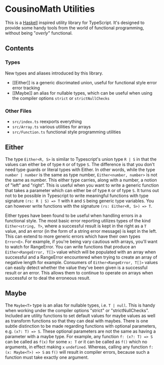 # CousinoMath Utilities

This is a [Haskell](https://www.haskell.org/) inspired utility
library for TypeScript. It's designed to provide some handy tools
from the world of functional programming, without being "_overly_"
functional.

## Contents

### Types

New types and aliases introduced by this library.

- [[Either]] is a generic discrimated union, useful for functional
  style error error tracking
- [[Maybe]] an alias for nullable types, which can be useful when
  using the compiler options `strict` or `strictNullChecks`

### Other Files

- `src/index.ts` reexports everything
- `src/Array.ts` various utilities for arrays
- `src/Function.ts` functional style programming utilities

## Either

The type `Either<R, S>` is similar to Typescript's union type
`R | S` in that the values can either be of type `R` or of type
`S`. The difference is that you don't need type guards or literal
types with Either. In other words, while the type
`number | number` is the same as type number,
`Either<number, number>` is not the same as number.
This either type carries, along with a number, a notion
of "left" and "right". This is useful when you want to write a
generic function that takes a parameter which can either be of
type `R` or of type `S`. It turns out not to be possible in
Typescript to write meaningful functions with type signature
`(rs: R | S) => T` with `R` and `S` being generic type variables.
You can however write functions with the signature
`(rs: Either<R, S>) => T`.

Either types have been found to be useful when handling errors
in a functional style. The most basic error reporting utilizes
types of the kind `Either<string, T>`, where a successful result
is kept in the right as a `T` value, and an error (in the form of
a string error message) is kept in the left. This can extend to
more generic errors which have their own types `Error<E>`. For
example, if you're being vary cautious with arrays, you'll want
to watch for RangeError. You can write functions that produce
an `Either<RangeError, T[]>` value which will be populated with
an array when successful and a RangeError encountered when
trying to create an array of negative length for example. Consumers
of `Either<RangeError, T[]>` values can easily detect whether the
value they've been given is a successful result or an error. This
allows them to continue to operate on arrays when successful or to
deal the erroneous result.

## Maybe

The `Maybe<T>` type is an alias for nullable types, i.e.
`T | null`. This is handy when working under the compiler options
"strict" or "strictNullChecks". Included are utility functions to
set default values for maybe values as well as transform functions
so that they can deal with maybes. There is one subtle distinction
to be made regarding functions with optional parameters, e.g.
`(x?: T) => S`. These optional parameters are not the same as
having a parameter with a maybe type. For example, any function
`f: (x?: T) => S` can be called as `f(x)` for some `x: T` _or_ it
can be called as `f()` which no arguments, in effect making `x`
`undefined`. Whereas, calling any function `f: (x: Maybe<T>) => S`
as `f()` will result in compiler errors, because such a function
must take exactly one argument.
